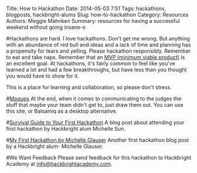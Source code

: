 Title: How to Hackathon
Date: 2014-05-03 7:51
Tags: hackathons, blogposts, hackbright-alums
Slug: how-to-hackathon
Category: Resources
Authors: Meggie Mahnken
Summary: resources for having a successful weekend without going insane-o

#Hackathons are hard.
I love hackathons. Don't get me wrong. But anything with an abundance of red bull and ideas and a lack of time and planning has a propensity for tears and yelling. Please hackathon responsibly. Remember to eat and take naps. Remember that an [MVP (minimum viable product)](http://en.wikipedia.org/wiki/Minimum_viable_product) is an excellent goal. At hackathons, it's fairly common to feel like you've learned a lot and had a few breakthroughs, but have less than you thought you would have to show for it. 

This is a place for learning and collaboration, so please don't stress. 

#[Moqups](https://moqups.com/)
At the end, when it comes to communicating to the judges the stuff that maybe your team didn't get to, just draw them out. You can use this site, or Balsamiq as a desktop alternative. 

#[Survival Guide to Your First Hackathon](http://sunmichelle.com/post/26891284996/first-hackathon)
A blog post about attending your first hackathon by Hackbright alum Michelle Sun. 

#[My First Hackathon by Michelle Glauser](http://michelleglauser.blogspot.com/2012/11/my-first-hackathon-espnw-at-stanford.html)
Another first hackathon blog post by a Hackbright alum- Michelle Glauser.

#We Want Feedback
Please send feedback for this hackathon to Hackbright Academy at info@hackbrightacademy.com. 